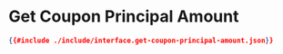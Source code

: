 # Get Coupon Principal Amount

```json
{{#include ./include/interface.get-coupon-principal-amount.json}}
```
